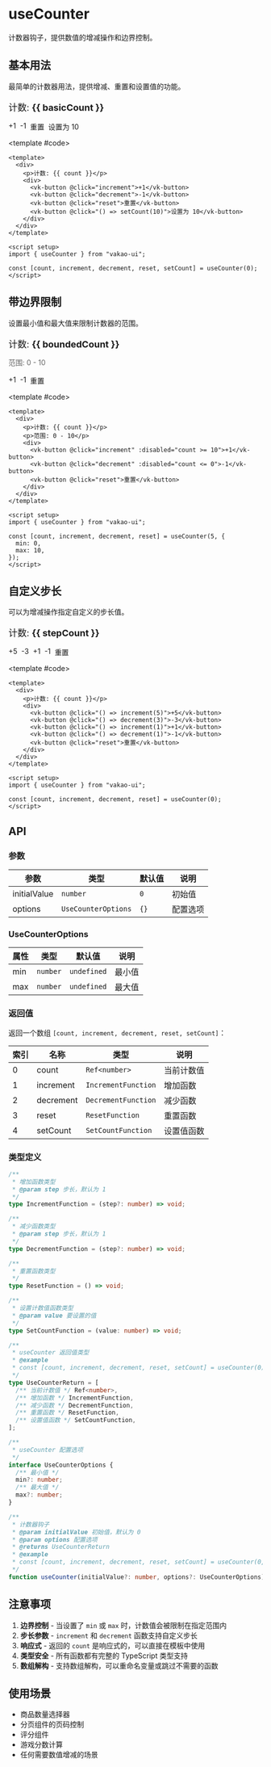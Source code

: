 # useCounter

计数器钩子，提供数值的增减操作和边界控制。

## 基本用法

最简单的计数器用法，提供增减、重置和设置值的功能。

<Demo>
  <div>
    <p style="font-size: 18px; margin-bottom: 16px;">计数: <strong>{{ basicCount }}</strong></p>
    <div style="display: flex; gap: 8px; flex-wrap: wrap;">
      <vk-button @click="basicIncrement">+1</vk-button>
      <vk-button @click="basicDecrement">-1</vk-button>
      <vk-button @click="basicReset" type="warning">重置</vk-button>
      <vk-button @click="() => basicSetCount(10)" type="primary">设置为 10</vk-button>
    </div>
  </div>
  
  <template #code>

```vue
<template>
  <div>
    <p>计数: {{ count }}</p>
    <div>
      <vk-button @click="increment">+1</vk-button>
      <vk-button @click="decrement">-1</vk-button>
      <vk-button @click="reset">重置</vk-button>
      <vk-button @click="() => setCount(10)">设置为 10</vk-button>
    </div>
  </div>
</template>

<script setup>
import { useCounter } from "vakao-ui";

const [count, increment, decrement, reset, setCount] = useCounter(0);
</script>
```

  </template>
</Demo>

## 带边界限制

设置最小值和最大值来限制计数器的范围。

<Demo>
  <div>
    <p style="font-size: 18px; margin-bottom: 8px;">计数: <strong>{{ boundedCount }}</strong></p>
    <p style="color: #666; margin-bottom: 16px;">范围: 0 - 10</p>
    <div style="display: flex; gap: 8px; flex-wrap: wrap;">
      <vk-button @click="boundedIncrement" :disabled="boundedCount >= 10">+1</vk-button>
      <vk-button @click="boundedDecrement" :disabled="boundedCount <= 0">-1</vk-button>
      <vk-button @click="boundedReset" type="warning">重置</vk-button>
    </div>
  </div>
  
  <template #code>

```vue
<template>
  <div>
    <p>计数: {{ count }}</p>
    <p>范围: 0 - 10</p>
    <div>
      <vk-button @click="increment" :disabled="count >= 10">+1</vk-button>
      <vk-button @click="decrement" :disabled="count <= 0">-1</vk-button>
      <vk-button @click="reset">重置</vk-button>
    </div>
  </div>
</template>

<script setup>
import { useCounter } from "vakao-ui";

const [count, increment, decrement, reset] = useCounter(5, {
  min: 0,
  max: 10,
});
</script>
```

  </template>
</Demo>

## 自定义步长

可以为增减操作指定自定义的步长值。

<Demo>
  <div>
    <p style="font-size: 18px; margin-bottom: 16px;">计数: <strong>{{ stepCount }}</strong></p>
    <div style="display: flex; gap: 8px; flex-wrap: wrap;">
      <vk-button @click="() => stepIncrement(5)" type="primary">+5</vk-button>
      <vk-button @click="() => stepDecrement(3)" type="primary">-3</vk-button>
      <vk-button @click="() => stepIncrement(1)">+1</vk-button>
      <vk-button @click="() => stepDecrement(1)">-1</vk-button>
      <vk-button @click="stepReset" type="warning">重置</vk-button>
    </div>
  </div>
  
  <template #code>

```vue
<template>
  <div>
    <p>计数: {{ count }}</p>
    <div>
      <vk-button @click="() => increment(5)">+5</vk-button>
      <vk-button @click="() => decrement(3)">-3</vk-button>
      <vk-button @click="() => increment(1)">+1</vk-button>
      <vk-button @click="() => decrement(1)">-1</vk-button>
      <vk-button @click="reset">重置</vk-button>
    </div>
  </div>
</template>

<script setup>
import { useCounter } from "vakao-ui";

const [count, increment, decrement, reset] = useCounter(0);
</script>
```

  </template>
</Demo>

## API

### 参数

| 参数         | 类型                | 默认值 | 说明     |
| ------------ | ------------------- | ------ | -------- |
| initialValue | `number`            | `0`    | 初始值   |
| options      | `UseCounterOptions` | `{}`   | 配置选项 |

### UseCounterOptions

| 属性 | 类型     | 默认值      | 说明   |
| ---- | -------- | ----------- | ------ |
| min  | `number` | `undefined` | 最小值 |
| max  | `number` | `undefined` | 最大值 |

### 返回值

返回一个数组 `[count, increment, decrement, reset, setCount]`：

| 索引 | 名称      | 类型                | 说明       |
| ---- | --------- | ------------------- | ---------- |
| 0    | count     | `Ref<number>`       | 当前计数值 |
| 1    | increment | `IncrementFunction` | 增加函数   |
| 2    | decrement | `DecrementFunction` | 减少函数   |
| 3    | reset     | `ResetFunction`     | 重置函数   |
| 4    | setCount  | `SetCountFunction`  | 设置值函数 |

### 类型定义

```ts
/**
 * 增加函数类型
 * @param step 步长，默认为 1
 */
type IncrementFunction = (step?: number) => void;

/**
 * 减少函数类型
 * @param step 步长，默认为 1
 */
type DecrementFunction = (step?: number) => void;

/**
 * 重置函数类型
 */
type ResetFunction = () => void;

/**
 * 设置计数值函数类型
 * @param value 要设置的值
 */
type SetCountFunction = (value: number) => void;

/**
 * useCounter 返回值类型
 * @example
 * const [count, increment, decrement, reset, setCount] = useCounter(0);
 */
type UseCounterReturn = [
  /** 当前计数值 */ Ref<number>,
  /** 增加函数 */ IncrementFunction,
  /** 减少函数 */ DecrementFunction,
  /** 重置函数 */ ResetFunction,
  /** 设置值函数 */ SetCountFunction,
];

/**
 * useCounter 配置选项
 */
interface UseCounterOptions {
  /** 最小值 */
  min?: number;
  /** 最大值 */
  max?: number;
}

/**
 * 计数器钩子
 * @param initialValue 初始值，默认为 0
 * @param options 配置选项
 * @returns UseCounterReturn
 * @example
 * const [count, increment, decrement, reset, setCount] = useCounter(0, { min: 0, max: 100 });
 */
function useCounter(initialValue?: number, options?: UseCounterOptions): UseCounterReturn;
```

## 注意事项

1. **边界控制** - 当设置了 `min` 或 `max` 时，计数值会被限制在指定范围内
2. **步长参数** - `increment` 和 `decrement` 函数支持自定义步长
3. **响应式** - 返回的 `count` 是响应式的，可以直接在模板中使用
4. **类型安全** - 所有函数都有完整的 TypeScript 类型支持
5. **数组解构** - 支持数组解构，可以重命名变量或跳过不需要的函数

## 使用场景

- 商品数量选择器
- 分页组件的页码控制
- 评分组件
- 游戏分数计算
- 任何需要数值增减的场景

<script setup>
import { useCounter } from '@vakao-ui/hooks';

// 基本用法示例
const [basicCount, basicIncrement, basicDecrement, basicReset, basicSetCount] = useCounter(0);

// 带边界限制示例
const [boundedCount, boundedIncrement, boundedDecrement, boundedReset] = useCounter(5, {
  min: 0,
  max: 10
});

// 自定义步长示例
const [stepCount, stepIncrement, stepDecrement, stepReset] = useCounter(0);
</script>
